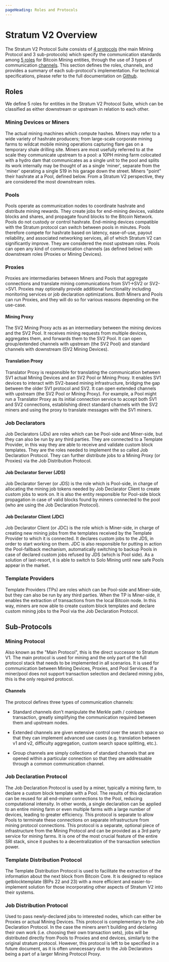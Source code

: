 ```yaml
---
pageHeading: Roles and Protocols
---
```


# Stratum V2 Overview

The Stratum V2 Protocol Suite consists of [4 protocols](#sub-protocols) (the main Mining Protocol and 3 sub-protocols) which specify the communication standards among [5 roles](#roles) for Bitcoin Mining entities, through the use of 3 types of communication [channels](#channels). This section defines the roles, channels, and provides a summary of each sub-protocol's implementation. For technical specifications, please refer to the full documentation on [Github](https://www.github.com/stratum-mining/sv2-spec).

## Roles

We define 5 roles for entities in the Stratum V2 Protocol Suite, which can be classified as either downstream or upstream in relation to each other.

### Mining Devices or Miners

The actual mining machines which compute hashes. Miners may refer to a wide variety of hashrate producers; from large-scale corporate mining farms to wildcat mobile mining operations capturing flare gas on a temporary shale drilling site. Miners are most usefully referred to at the scale they communicate upstream to a pool: a 10PH mining farm colocated with a hydro dam that communicates as a single unit to the pool and splits its work internally may be thought of as a single 'miner', separate from the 'miner' operating a single S19 in his garage down the street. Miners "point" their hashrate at a Pool, defined below. From a Stratum V2 perspective, they are considered the most downstream roles.

### Pools 

Pools operate as communication nodes to coordinate hashrate and distribute mining rewards. They create jobs for end-mining devices, validate blocks and shares, and propagate found blocks to the Bitcoin Network. Pools do not custody or control hashrate. End-mining devices compatible with the Stratum protocol can switch between pools in minutes. Pools therefore compete for hashrate based on latency, ease-of-use, payout reliability, and associated networking services, all of which Stratum V2 can significantly improve. They are considered the most upstream roles. Pools can open any kind of communication channels (as defined below) with downstream roles (Proxies or Mining Devices).


### Proxies

Proxies are intermediaries between Miners and Pools that aggregate connections and translate mining communications from SV1->SV2 or SV2->SV1. Proxies may optionally provide additional functionality including monitoring services or job declaration optimizations. Both Miners and Pools can run Proxies, and they will do so for various reasons depending on the use-case.

#### Mining Proxy

The SV2 Mining Proxy acts as an intermediary between the mining devices and the SV2 Pool. It receives mining requests from multiple devices, aggregates them, and forwards them to the SV2 Pool. It can open group/extended channels with upstream (the SV2 Pool) and standard channels with downstream (SV2 Mining Devices).

#### Translation Proxy

Translator Proxy is responsible for translating the communication between SV1 actual Mining Devices and an SV2 Pool or Mining Proxy. It enables SV1 devices to interact with SV2-based mining infrastructure, bridging the gap between the older SV1 protocol and SV2. It can open extended channels with upstream (the SV2 Pool or Mining Proxy).
For example, a Pool might run a Translator Proxy as its initial connection service to accept both SV1 and SV2 connections, establishing direct standard channels with the SV2 miners and using the proxy to translate messages with the SV1 miners.

### Job Declarators

Job Declarators (JDs) are roles which can be Pool-side and Miner-side, but they can also be run by any third parties. They are connected to a Template Provider, in this way they are able to receive and validate custom block templates. They are the roles needed to implement the so called Job Declaration Protocol. They can further distribute jobs to a Mining Proxy (or Proxies) via the Job Distribution Protocol.

#### Job Declarator Server (JDS)

Job Declarator Server (or JDS) is the role which is Pool-side, in charge of allocating the mining job tokens needed by Job Declarator Client to create custom jobs to work on. It is also the entity responsible for Pool-side block propagation in case of valid blocks found by miners connected to the pool (who are using the Job Declaration Protocol).

#### Job Declarator Client (JDC)

Job Declarator Client (or JDC) is the role which is Miner-side, in charge of creating new mining jobs from the templates received by the Template Provider to which it is connected. It declares custom jobs to the JDS, in order to start working on them. JDC is also responsible for putting in action the Pool-fallback mechanism, automatically switching to backup Pools in case of declared custom jobs refused by JDS (which is Pool side). As a solution of last-resort, it is able to switch to Solo Mining until new safe Pools appear in the market.

### Template Providers

Template Providers (TPs) are roles which can be Pool-side and Miner-side, but they can also be run by any third parties. When the TP is Miner-side, it enables the extraction of transactions from the local Bitcoin node. In this way, miners are now able to create custom block templates and declare custom mining jobs to the Pool via the Job Declaration Protocol.


## Sub-Protocols

### Mining Protocol

Also known as the "Main Protocol", this is the direct successor to Stratum V1. The main protocol is used for mining and the only part of the full protocol stack that needs to be implemented in all scenarios. It is used for communication between Mining Devices, Proxies, and Pool Services. If a miner/pool does not support transaction selection and declared mining jobs, this is the only required protocol.
#### Channels
The protocol defines three types of communication channels:

- Standard channels don’t manipulate the Merkle path / coinbase transaction, greatly simplifying the communication required between them and upstream nodes.

- Extended channels are given extensive control over the search space so that they can implement advanced use cases (e.g. translation between v1 and v2, difficulty aggregation, custom search space splitting, etc.).

- Group channels are simply collections of standard channels that are opened within a particular connection so that they are addressable through a common communication channel.

### Job Declaration Protocol

The Job Declaration Protocol is used by a miner, typically a mining farm, to declare a custom block template with a Pool. The results of this declaration can be reused for all end-miner connections to the Pool, reducing computational intensity. In other words, a single declaration can be applied to an entire mining farm or even multiple farms with a large number of devices, leading to greater efficiency. This protocol is separate to allow Pools to terminate these connections on separate infrastructure from mining protocol connections. This protocol is a separate, optional piece of infrastructure from the Mining Protocol and can be provided as a 3rd party service for mining farms. It is one of the most crucial feature of the entire SRI stack, since it pushes to a decentralization of the transaction selection power.

### Template Distribution Protocol

The Template Distribution Protocol is used to facilitate the extraction of the information about the next block from Bitcoin Core. It is designed to replace getblocktemplate (BIPs 22 and 23) with a more efficient and easier-to-implement solution for those incorporating other aspects of Stratum V2 into their systems.

### Job Distribution Protocol

Used to pass newly-declared jobs to interested nodes, which can either be Proxies or actual Mining Devices. This protocol is complementary to the Job Declaration Protocol. In the case the miners aren’t building and declaring their own work (i.e. choosing their own transaction sets), jobs will be distributed directly from Pools to Proxies and end devices, similarly to the original stratum protocol. However, this protocol is left to be specified in a future document, as it is often unnecessary due to the Job Declarators being a part of a larger Mining Protocol Proxy.
